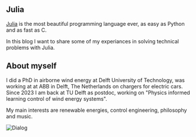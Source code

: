 ## Julia
[Julia](https://julialang.org/) is the most beautiful programming language ever, as easy as Python and as fast as C.

In this blog I want to share some of my experiances in solving technical problems
with Julia.

## About myself
I did a PhD in airborne wind energy at Delft University of Technology, was working at
at ABB in Delft, The Netherlands on chargers for electric cars. Since 2023 I am back
at TU Delft as postdoc, working on "Physics informed learning control of wind energy systems".

My main interests are renewable energies, control engineering, philosophy and music.

![Dialog](https://raw.githubusercontent.com/ufechner7/ufechner7.github.io/main/_posts/Uwe_2014.png)
